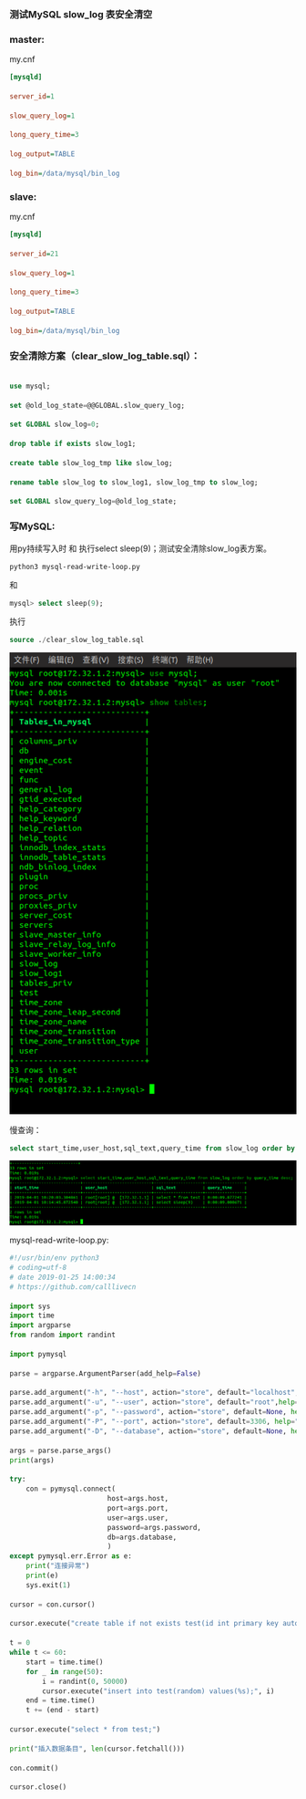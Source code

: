 ### 测试MySQL slow_log 表安全清空

### master:

my.cnf
```ini
[mysqld]

server_id=1

slow_query_log=1

long_query_time=3

log_output=TABLE

log_bin=/data/mysql/bin_log
```

### slave:
my.cnf
```ini
[mysqld]

server_id=21

slow_query_log=1

long_query_time=3

log_output=TABLE

log_bin=/data/mysql/bin_log
```

### 安全清除方案（clear_slow_log_table.sql）：

```sql

use mysql;

set @old_log_state=@@GLOBAL.slow_query_log;

set GLOBAL slow_log=0;

drop table if exists slow_log1;

create table slow_log_tmp like slow_log;

rename table slow_log to slow_log1, slow_log_tmp to slow_log;

set GLOBAL slow_query_log=@old_log_state;

```

### 写MySQL:

用py持续写入时 和 执行select sleep(9)；测试安全清除slow_log表方案。
```shell
python3 mysql-read-write-loop.py
```

和

```sql
mysql> select sleep(9);
```

执行

```sql
source ./clear_slow_log_table.sql
```

![](screenshots/2019-04-02-09-54-18.png) 

慢查询：
```sql
select start_time,user_host,sql_text,query_time from slow_log order by query_time desc;
```
![](screenshots/2019-04-02-09-54-41.png)

mysql-read-write-loop.py:
```python
#!/usr/bin/env python3
# coding=utf-8
# date 2019-01-25 14:00:34
# https://github.com/calllivecn

import sys
import time
import argparse
from random import randint

import pymysql

parse = argparse.ArgumentParser(add_help=False)

parse.add_argument("-h", "--host", action="store", default="localhost",help="connect host")
parse.add_argument("-u", "--user", action="store", default="root",help="connect username")
parse.add_argument("-p", "--password", action="store", default=None, help="connect username")
parse.add_argument("-P", "--port", action="store", default=3306, help="connect host port")
parse.add_argument("-D", "--database", action="store", default=None, help="connect mysql db")

args = parse.parse_args()
print(args)

try:
    con = pymysql.connect(
                        host=args.host,
                        port=args.port,
                        user=args.user,
                        password=args.password,
                        db=args.database,
                        )
except pymysql.err.Error as e:
    print("连接异常")
    print(e)
    sys.exit(1)

cursor = con.cursor()

cursor.execute("create table if not exists test(id int primary key auto_increment, random int);")

t = 0
while t <= 60:
    start = time.time()
    for _ in range(50):
        i = randint(0, 50000)
        cursor.execute("insert into test(random) values(%s);", i)
    end = time.time()
    t += (end - start)

cursor.execute("select * from test;")

print("插入数据条目", len(cursor.fetchall()))

con.commit()

cursor.close()

```